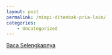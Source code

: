 ```yaml
---
layout: post
permalink: /mimpi-ditembak-pria-lain/
categories:
    - Uncategorized
---
```


[Baca Selengkapnya](/10)